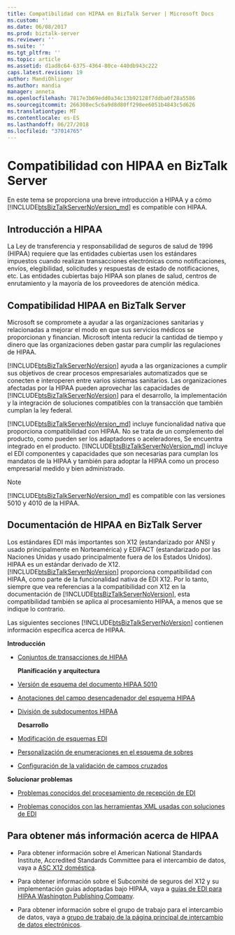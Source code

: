 ```yaml
---
title: Compatibilidad con HIPAA en BizTalk Server | Microsoft Docs
ms.custom: ''
ms.date: 06/08/2017
ms.prod: biztalk-server
ms.reviewer: ''
ms.suite: ''
ms.tgt_pltfrm: ''
ms.topic: article
ms.assetid: d1ad8c64-6375-4364-80ce-440db943c222
caps.latest.revision: 19
author: MandiOhlinger
ms.author: mandia
manager: anneta
ms.openlocfilehash: 7817e3b69edd0a34c13b92128f7ddba0f28a5586
ms.sourcegitcommit: 266308ec5c6a9d8d80ff298ee6051b4843c5d626
ms.translationtype: MT
ms.contentlocale: es-ES
ms.lasthandoff: 06/27/2018
ms.locfileid: "37014765"
---
```

# <a name="hipaa-support-in-biztalk-server"></a>Compatibilidad con HIPAA en BizTalk Server
En este tema se proporciona una breve introducción a HIPAA y a cómo [!INCLUDE[btsBizTalkServerNoVersion_md](../includes/btsbiztalkservernoversion-md.md)] es compatible con HIPAA.  
  
## <a name="introduction-to-hipaa"></a>Introducción a HIPAA  
 La Ley de transferencia y responsabilidad de seguros de salud de 1996 (HIPAA) requiere que las entidades cubiertas usen los estándares impuestos cuando realizan transacciones electrónicas como notificaciones, envíos, elegibilidad, solicitudes y respuestas de estado de notificaciones, etc. Las entidades cubiertas bajo HIPAA son planes de salud, centros de enrutamiento y la mayoría de los proveedores de atención médica.  
  
## <a name="hipaa-support-in-biztalk-server"></a>Compatibilidad HIPAA en BizTalk Server  
 Microsoft se compromete a ayudar a las organizaciones sanitarias y relacionadas a mejorar el modo en que sus servicios médicos se proporcionan y financian. Microsoft intenta reducir la cantidad de tiempo y dinero que las organizaciones deben gastar para cumplir las regulaciones de HIPAA.  
  
 [!INCLUDE[btsBizTalkServerNoVersion](../includes/btsbiztalkservernoversion-md.md)] ayuda a las organizaciones a cumplir sus objetivos de crear procesos empresariales automatizados que se conecten e interoperen entre varios sistemas sanitarios. Las organizaciones afectadas por la HIPAA pueden aprovechar las capacidades de [!INCLUDE[btsBizTalkServerNoVersion](../includes/btsbiztalkservernoversion-md.md)] para el desarrollo, la implementación y la integración de soluciones compatibles con la transacción que también cumplan la ley federal.  
  
[!INCLUDE[btsBizTalkServerNoVersion_md](../includes/btsbiztalkservernoversion-md.md)] incluye funcionalidad nativa que proporciona compatibilidad con HIPAA. No se trata de un complemento del producto, como pueden ser los adaptadores o aceleradores, Se encuentra integrado en el producto. [!INCLUDE[btsBizTalkServerNoVersion_md](../includes/btsbiztalkservernoversion-md.md)] incluye el EDI componentes y capacidades que son necesarias para cumplan los mandatos de la HIPAA y también para adoptar la HIPAA como un proceso empresarial medido y bien administrado.  
  
> [!NOTE]
>  [!INCLUDE[btsBizTalkServerNoVersion_md](../includes/btsbiztalkservernoversion-md.md)] es compatible con las versiones 5010 y 4010 de la HIPAA.  
  
## <a name="hipaa-documentation-in-biztalk-server"></a>Documentación de HIPAA en BizTalk Server  
 Los estándares EDI más importantes son X12 (estandarizado por ANSI y usado principalmente en Norteamérica) y EDIFACT (estandarizado por las Naciones Unidas y usado principalmente fuera de los Estados Unidos). HIPAA es un estándar derivado de X12. [!INCLUDE[btsBizTalkServerNoVersion](../includes/btsbiztalkservernoversion-md.md)] proporciona compatibilidad con HIPAA, como parte de la funcionalidad nativa de EDI X12. Por lo tanto, siempre que vea referencias a la compatibilidad con X12 en la documentación de [!INCLUDE[btsBizTalkServerNoVersion](../includes/btsbiztalkservernoversion-md.md)], esta compatibilidad también se aplica al procesamiento HIPAA, a menos que se indique lo contrario.  
  
 Las siguientes secciones [!INCLUDE[btsBizTalkServerNoVersion](../includes/btsbiztalkservernoversion-md.md)] contienen información específica acerca de HIPAA.  
  
 **Introducción**  
  
- [Conjuntos de transacciones de HIPAA](../core/hipaa-transaction-sets.md)  
  
  **Planificación y arquitectura**  
  
- [Versión de esquema del documento HIPAA 5010](../core/hipaa-document-schema-version-5010.md)  
  
- [Anotaciones del campo desencadenador del esquema HIPAA](../core/hipaa-schema-trigger-field-annotations.md)  
  
- [División de subdocumentos HIPAA](../core/splitting-hipaa-subdocuments.md)  
  
  **Desarrollo**  
  
- [Modificación de esquemas EDI](../core/modifying-edi-schemas.md) 

- [Personalización de enumeraciones en el esquema de sobres](../core/customizing-enumerations-in-the-envelope-schema.md)

- [Configuración de la validación de campos cruzados](../core/configuring-cross-field-validation.md)

  
 **Solucionar problemas**  
  
-   [Problemas conocidos del procesamiento de recepción de EDI](../core/known-issues-with-edi-receive-processing.md)  
  
-   [Problemas conocidos con las herramientas XML usadas con soluciones de EDI](../core/known-issues-with-xml-tools-used-with-edi-solutions.md)  
  
## <a name="more-information-about-hipaa"></a>Para obtener más información acerca de HIPAA  
  
-   Para obtener información sobre el American National Standards Institute, Accredited Standards Committee para el intercambio de datos, vaya a [ASC X12 doméstica](http://www.x12.org/).  
  
-   Para obtener información sobre el Subcomité de seguros del X12 y su implementación guías adoptadas bajo HIPAA, vaya a [guías de EDI para HIPAA Washington Publishing Company](http://www.wpc-edi.com/).
  
-   Para obtener información sobre el grupo de trabajo para el intercambio de datos, vaya a [grupo de trabajo de la página principal de intercambio de datos electrónicos](http://www.wedi.org/).